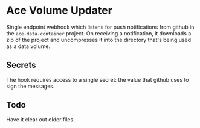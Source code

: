 # Ace Volume Updater

Single endpoint webhook which listens for push notifications from github in the `ace-data-container` project. On
receiving a notification, it downloads a zip of the project and uncompresses it into the directory that's being used as
a data volume.

## Secrets

The hook requires access to a single secret: the value that github uses to sign the messages.

## Todo

Have it clear out older files.
